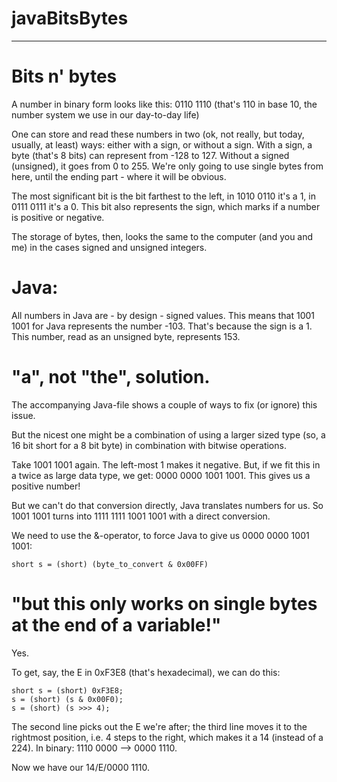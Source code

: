 # javaBitsBytes

-------------------------------------------------------------------------------------

# Bits n' bytes

A number in binary form looks like this:
0110 1110 (that's 110 in base 10, the number system we use in our day-to-day life)

One can store and read these numbers in two (ok, not really, but today, usually, at least) ways: either with a sign, or without a sign. With a sign, a byte (that's 8 bits) can represent from -128 to 127. Without a signed (unsigned), it goes from 0 to 255. We're only going to use single bytes from here, until the ending part - where it will be obvious. 

The most significant bit is the bit farthest to the left, in 1010 0110 it's a 1, in 0111 0111 it's a 0. This bit also represents the sign, which marks if a number is positive or negative. 

The storage of bytes, then, looks the same to the computer (and you and me) in the cases signed and unsigned integers. 

# Java:

All numbers in Java are - by design - signed values. This means that 1001 1001 for Java represents the number -103. That's because the sign is a 1. This number, read as an unsigned byte, represents 153. 

# "a", not "the", solution. 

The accompanying Java-file shows a couple of ways to fix (or ignore) this issue. 

But the nicest one might be a combination of using a larger sized type (so, a 16 bit short for a 8 bit byte) in combination with bitwise operations. 

Take 1001 1001 again. The left-most 1 makes it negative. But, if we fit this in a twice as large data type, we get:
0000 0000 1001 1001. This gives us a positive number! 

But we can't do that conversion directly, Java translates numbers for us. So 1001 1001 turns into 1111 1111 1001 1001 with a direct conversion.

We need to use the &-operator, to force Java to give us 0000 0000 1001 1001:

    short s = (short) (byte_to_convert & 0x00FF)

# "but this only works on single bytes at the end of a variable!"

Yes.

To get, say, the E in 0xF3E8 (that's hexadecimal), we can do this:

    short s = (short) 0xF3E8;
    s = (short) (s & 0x00F0);
    s = (short) (s >>> 4);

The second line picks out the E we're after; the third line moves it to the rightmost position, i.e. 4 steps to the right, which makes it a 14 (instead of a 224). In binary: 1110 0000 --> 0000 1110.

Now we have our 14/E/0000 1110. 
